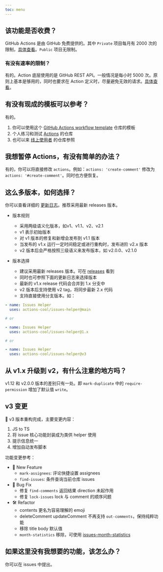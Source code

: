 ```yaml
---
toc: menu
---
```


## 该功能是否收费？

GitHub Actions 是由 GitHub 免费提供的。其中 `Private` 项目每月有 2000 次的限制，[具体查看](https://github.com/settings/billing)。`Public` 项目无限制。

### 有没有速率的限制？

有的。Action 底层使用的是 GitHub REST API。一般情况是每小时 5000 次。原则上基本是够用的，同时也要求在 Action 定义时，尽量避免无效的请求。[具体查看](https://docs.github.com/en/rest/overview/resources-in-the-rest-api#rate-limiting)。

## 有没有现成的模板可以参考？

有的。

1. 你可以使用这个 [GitHub Actions workflow template](https://github.com/actions-cool/.github) 仓库的模板
2. 个人练习和测试 [Actions](https://github.com/actions-cool/test-issues-helper) 的仓库
3. 也可以来 [线上使用者](/#-谁在使用？) 的仓库参照

## 我想暂停 Actions，有没有简单的办法？

有的，你可以将直接修改 `actions`。例如：`actions: 'create-comment'` 修改为 `actions: '#create-comment'`。同时也方便恢复。

## 这么多版本，如何选择？

你可以查看详细的 [更新日志](/changelog)。推荐采用最新 releases 版本。

- 版本规则
  - 采用两级语义化版本，如v1、v1.1、v2、v2.1
  - v1 表示初始版本
  - 对 v1 版本的修复和新增会发布到 v1.1 版本
  - 当发布的 v1.x 运行一定时间稳定或进行重构时，发布进阶 v2.x 版本
  - v2 版本后会严格按照三级语义来发布版本，如 v2.0.0、v2.1.0

- 版本选择
  - 建议采用最新 releases 版本。可在 [releases](https://github.com/actions-cool/issues-helper/releases) 看到
  - 同时也可参照下面的更新日志来选择版本
  - 最新的 v1.x release 代码会合并到 1.x 分支中
  - v2 版本后支持使用 v2 tag，将同步最新 2.x 代码
  - 支持直接使用分支版本。如：

```yml
- name: Issues Helper
  uses: actions-cool/issues-helper@main

# or

- name: Issues Helper
  uses: actions-cool/issues-helper@1.x

# or

- name: Issues Helper
  uses: actions-cool/issues-helper@v3
```

## 从 v1.x 升级到 v2，有什么注意的地方吗？

v1.12 和 v2.0.0 版本的差别只有一处。即 `mark-duplicate` 中的 `require-permission` 增加了默认值 `write`。

## v3 变更

🚀 v3 版本重构完成，主要变更内容：

1. JS to TS
2. 将 issue 核心功能封装成为类供 helper 使用
3. 提示信息统一
4. 增加自动发布脚本

功能变更参考：

- 🚀 New Feature
  - `mark-assignees`: 评论快捷设置 assignees
  - `find-issues`: 条件查询当前仓库 issues
- 🐞 Bug Fix
  - 修复 `find-comments` 返回结果 direction 未起作用
  - 修复 `lock-issues` lock 与 comment 的顺序问题
- 🛠 Refactor
  - contents 更名为容易理解的 emoji
  - deleteComment updateComment 不再支持 `out-comments`，保持纯粹功能
  - 移除 title body 默认值
  - `month-statistics` 移除，可使用 [issues-month-statistics](https://github.com/actions-cool/issues-month-statistics)

## 如果这里没有我想要的功能，该怎么办？

你可以在 issues 中提出。
